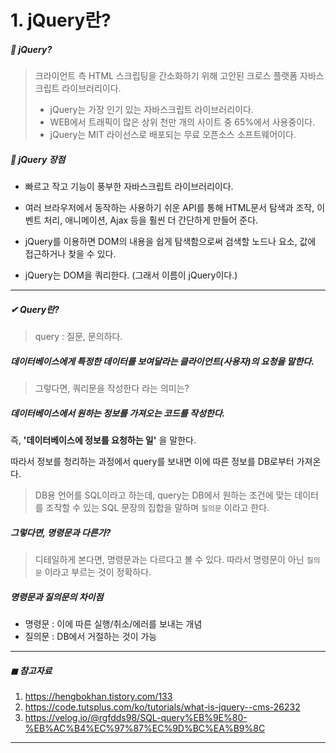 # 1. jQuery란?

##### 🔻 jQuery?

> 크라이언트 측 HTML 스크립팅을 간소화하기 위해 고안된 크로스 플랫폼 자바스크립트 라이브러리이다. 
>
> * jQuery는 가장 인기 있는 자바스크립트 라이브러리이다. 
> * WEB에서 트래픽이 많은 상위 천만 개의 사이트 중 65%에서 사용중이다. 
> * jQuery는 MIT 라이선스로 배포되는 무료 오픈소스 소프트웨어이다. 



##### 🔻 jQuery 장점 

* 빠르고 작고 기능이 풍부한 자바스크립트 라이브러리이다. 
* 여러 브라우저에서 동작하는 사용하기 쉬운 API를 통해 HTML문서 탐색과 조작, 이벤트 처리, 애니메이션, Ajax 등을 훨씬 더 간단하게 만들어 준다. 

* jQuery를 이용하면 DOM의 내용을 쉽게 탐색함으로써 검색할 노드나 요소, 값에 접근하거나 찾을 수 있다. 
* jQuery는 DOM을 쿼리한다. (그래서 이름이 jQuery이다.)



---

##### ✔ Query란?

> query : 질문, 문의하다.

##### 데이터베이스에게 특정한 데이터를 보여달라는 클라이언트(사용자)의 요청을 말한다.

> 그렇다면, 쿼리문을 작성한다 라는 의미는?

##### 데이터베이스에서 원하는 정보를 가져오는 코드를 작성한다. 

즉, **'데이터베이스에 정보를 요청하는 일'** 을 말한다. 

따라서 정보를 청리하는 과정에서 query를 보내면 이에 따른 정보를 DB로부터 가져온다. 

> DB용 언어를 SQL이라고 하는데, query는 DB에서 원하는 조건에 맞는 데이터를 조작할 수 있는 SQL 문장의 집합을 말하며 `질의문` 이라고 한다. 

##### 그렇다면, 명령문과 다른가?

> 디테일하게 본다면, 명령문과는 다르다고 볼 수 있다. 따라서 명령문이 아닌 `질의문` 이라고 부르는 것이 정확하다. 

##### 명령문과 질의문의 차이점 

* 명령문 : 이에 따른 실행/취소/에러를 보내는 개념
* 질의문 : DB에서 거절하는 것이 가능 



---

##### ◼ 참고자료

1) https://hengbokhan.tistory.com/133
2) https://code.tutsplus.com/ko/tutorials/what-is-jquery--cms-26232
3) https://velog.io/@rgfdds98/SQL-query%EB%9E%80-%EB%AC%B4%EC%97%87%EC%9D%BC%EA%B9%8C

---

